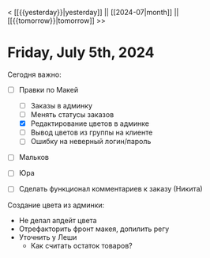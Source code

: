 < [[{{yesterday}}|yesterday]] || [[2024-07|month]] || [[{{tomorrow}}|tomorrow]] >>

# Friday, July 5th, 2024

Сегодня важно:
- [ ] Правки по Макей
	- [ ] Заказы в админку
	- [ ] Менять статусы заказов
	- [x] Редактирование цветов в админке
	- [ ] Вывод цветов из группы на клиенте
	- [ ] Ошибку на неверный логин/пароль
	
- [ ] Мальков
- [ ] Юра
- [ ] Сделать функционал комментариев к заказу (Никита)


Создание цвета из админки:
- Не делал апдейт цвета
- Отрефакторить фронт макея, допилить регу
- Уточнить у Леши
	- Как считать остаток товаров?